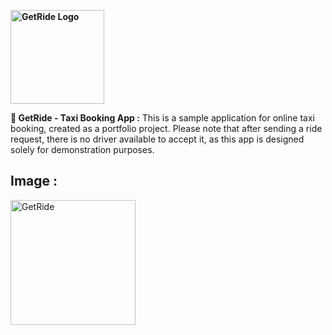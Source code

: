 **<img src="https://github.com/user-attachments/assets/251a488e-065e-4fae-b0a0-115fc24bea37" alt="GetRide Logo" width="150"/>**

**🚕 GetRide - Taxi Booking App :** 
This is a sample application for online taxi booking, created as a portfolio project. Please note that after sending a ride request, there is no driver available to accept it, as this app is designed solely for demonstration purposes.

## Image :

<img src="https://github.com/user-attachments/assets/98d2cdc7-e22d-4aca-b9a3-94fe81b8c1fc" alt="GetRide" width="200" />  

